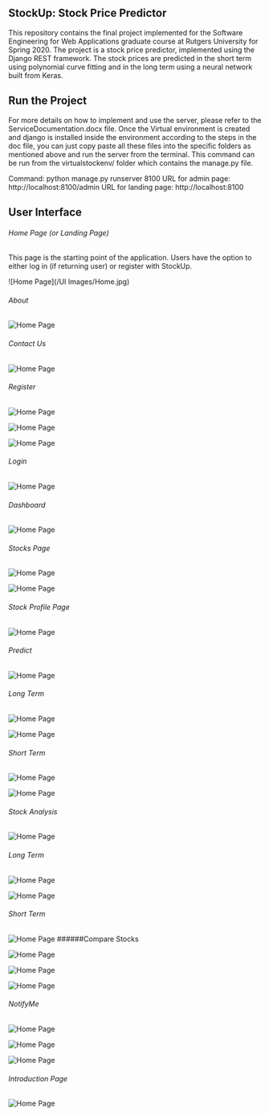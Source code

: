 ## StockUp: Stock Price Predictor

This repository contains the final project implemented for the Software Engineering for Web Applications graduate course at Rutgers University for Spring 2020. The project is a stock price predictor, implemented using the Django REST framework. The stock prices are predicted in the short term using polynomial curve fitting and in the long term using a neural network built from Keras.

## Run the Project
For more details on how to implement and use the server, please refer to the ServiceDocumentation.docx file. Once the Virtual environment is created and django is installed inside the environment according to the steps in the doc file, you can just copy paste all these files into the specific folders as mentioned above and run the server from the terminal.
This command can be run from the virtualstockenv/ folder which contains the manage.py file.

Command: python manage.py runserver 8100
URL for admin page: http://localhost:8100/admin
URL for landing page: http://localhost:8100

## User Interface

###### Home Page (or Landing Page)

This page is the starting point of the application. Users have the option to either log in (if returning user) or register with StockUp. 

![Home Page](/UI Images/Home.jpg)

###### About 

![Home Page](https://github.com/pranavshivk97/StockUp/tree/master/UI%20Images/About.jpg)
###### Contact Us


![Home Page](https://github.com/pranavshivk97/StockUp/tree/master/UI%20Images/ContactUs.jpg)
###### Register

![Home Page](https://github.com/pranavshivk97/StockUp/tree/master/UI%20Images/SignUp.jpg)

![Home Page](https://github.com/pranavshivk97/StockUp/tree/master/UI%20Images/SignUp_Error.jpg)

![Home Page](https://github.com/pranavshivk97/StockUp/tree/master/UI%20Images/SignUp_Confirmation.jpg)
###### Login

![Home Page](https://github.com/pranavshivk97/StockUp/tree/master/UI%20Images/LogIn.jpg)
###### Dashboard

![Home Page](https://github.com/pranavshivk97/StockUp/tree/master/UI%20Images/LoggedInPage.jpg)
###### Stocks Page

![Home Page](https://github.com/pranavshivk97/StockUp/tree/master/UI%20Images/Stocks.jpg)

![Home Page](https://github.com/pranavshivk97/StockUp/tree/master/UI%20Images/Stocks2.jpg)
###### Stock Profile Page

![Home Page](https://github.com/pranavshivk97/StockUp/tree/master/UI%20Images/Stocks_Desc.jpg)
###### Predict

![Home Page](https://github.com/pranavshivk97/StockUp/tree/master/UI%20Images/Predict.jpg)
 ###### Long Term
  
![Home Page](https://github.com/pranavshivk97/StockUp/tree/master/UI%20Images/LongTerm.jpg)

![Home Page](https://github.com/pranavshivk97/StockUp/tree/master/UI%20Images/LongTerm_GOOGL.jpg)
###### Short Term
  
![Home Page](https://github.com/pranavshivk97/StockUp/tree/master/UI%20Images/ShortTerm.jpg)

![Home Page](https://github.com/pranavshivk97/StockUp/tree/master/UI%20Images/ShortTerm2.jpg)
###### Stock Analysis

![Home Page](https://github.com/pranavshivk97/StockUp/tree/master/UI%20Images/Analysis.jpg)
###### Long Term
    
![Home Page](https://github.com/pranavshivk97/StockUp/tree/master/UI%20Images/LongTermAnalysis.jpg)

![Home Page](https://github.com/pranavshivk97/StockUp/tree/master/UI%20Images/HistoricalRecords.jpg)
###### Short Term
    
![Home Page](https://github.com/pranavshivk97/StockUp/tree/master/UI%20Images/ShortTermAnalysis.jpg)
######Compare Stocks

![Home Page](https://github.com/pranavshivk97/StockUp/tree/master/UI%20Images/Compare_Stocks.jpg)

![Home Page](https://github.com/pranavshivk97/StockUp/tree/master/UI%20Images/Stock_Comparison.jpg)

![Home Page](https://github.com/pranavshivk97/StockUp/tree/master/UI%20Images/Comparison_Graph.jpg)
###### NotifyMe

![Home Page](https://github.com/pranavshivk97/StockUp/tree/master/UI%20Images/NotifyMe.jpg)

![Home Page](https://github.com/pranavshivk97/StockUp/tree/master/UI%20Images/NotifyMe2.jpg)

![Home Page](https://github.com/pranavshivk97/StockUp/tree/master/UI%20Images/PriceChange_Alert.jpg)
###### Introduction Page

![Home Page](https://github.com/pranavshivk97/StockUp/tree/master/UI%20Images/NewToStocks.jpg)
